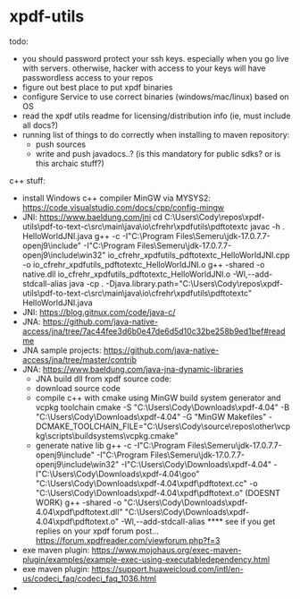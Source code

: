 # xpdf-utils

todo:
- you should password protect your ssh keys. especially when you go live with servers. otherwise, hacker with access to your keys will have passwordless access to your repos
- figure out best place to put xpdf binaries
- configure Service to use correct binaries (windows/mac/linux) based on OS
- read the xpdf utils readme for licensing/distribution info (ie, must include all docs?)
- running list of things to do correctly when installing to maven repository:
  - push sources
  - write and push javadocs..? (is this mandatory for public sdks? or is this archaic stuff?)

c++ stuff:
- install Windows c++ compiler MinGW via MYSYS2: https://code.visualstudio.com/docs/cpp/config-mingw
- JNI: https://www.baeldung.com/jni
  cd C:\Users\Cody\repos\xpdf-utils\pdf-to-text-c\src\main\java\io\cfrehr\xpdfutils\pdftotextc
  javac -h . HelloWorldJNI.java
  g++ -c -I"C:\Program Files\Semeru\jdk-17.0.7.7-openj9\include" -I"C:\Program Files\Semeru\jdk-17.0.7.7-openj9\include\win32" io_cfrehr_xpdfutils_pdftotextc_HelloWorldJNI.cpp -o io_cfrehr_xpdfutils_pdftotextc_HelloWorldJNI.o
  g++ -shared -o native.dll io_cfrehr_xpdfutils_pdftotextc_HelloWorldJNI.o -Wl,--add-stdcall-alias
  java -cp . -Djava.library.path="C:\Users\Cody\repos\xpdf-utils\pdf-to-text-c\src\main\java\io\cfrehr\xpdfutils\pdftotextc" HelloWorldJNI.java
- JNI: https://blog.gitnux.com/code/java-c/
- JNA: https://github.com/java-native-access/jna/tree/7ac44fee3d6b0e47de6d5d10c32be258b9ed1bef#readme
- JNA sample projects: https://github.com/java-native-access/jna/tree/master/contrib
- JNA: https://www.baeldung.com/java-jna-dynamic-libraries
  - JNA build dll from xpdf source code:
  - download source code
  - compile c++ with cmake using MinGW build system generator and vcpkg toolchain
    cmake -S "C:\Users\Cody\Downloads\xpdf-4.04" -B "C:\Users\Cody\Downloads\xpdf-4.04" -G "MinGW Makefiles" -DCMAKE_TOOLCHAIN_FILE="C:\Users\Cody\source\repos\other\vcpkg\scripts\buildsystems\vcpkg.cmake"
  - generate native lib
    g++ -c -I"C:\Program Files\Semeru\jdk-17.0.7.7-openj9\include" -I"C:\Program Files\Semeru\jdk-17.0.7.7-openj9\include\win32" -I"C:\Users\Cody\Downloads\xpdf-4.04" -I"C:\Users\Cody\Downloads\xpdf-4.04\goo" "C:\Users\Cody\Downloads\xpdf-4.04\xpdf\pdftotext.cc" -o "C:\Users\Cody\Downloads\xpdf-4.04\xpdf\pdftotext.o"
    (DOESNT WORK) g++ -shared -o "C:\Users\Cody\Downloads\xpdf-4.04\xpdf\pdftotext.dll" "C:\Users\Cody\Downloads\xpdf-4.04\xpdf\pdftotext.o" -Wl,--add-stdcall-alias
    **** see if you get replies on your xpdf forum post... https://forum.xpdfreader.com/viewforum.php?f=3
- exe maven plugin: https://www.mojohaus.org/exec-maven-plugin/examples/example-exec-using-executabledependency.html
- exe maven plugin: https://support.huaweicloud.com/intl/en-us/codeci_faq/codeci_faq_1036.html
- 